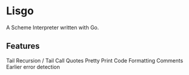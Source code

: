 # Lisgo
A Scheme Interpreter written with Go.
## Features
Tail Recursion / Tail Call
Quotes
Pretty Print
Code Formatting
Comments
Earlier error detection 
